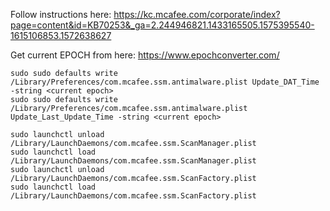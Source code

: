 Follow instructions here: https://kc.mcafee.com/corporate/index?page=content&id=KB70253&_ga=2.244946821.1433165505.1575395540-1615106853.1572638627

Get current EPOCH from here: https://www.epochconverter.com/

```
sudo sudo defaults write /Library/Preferences/com.mcafee.ssm.antimalware.plist Update_DAT_Time -string <current epoch>
sudo sudo defaults write /Library/Preferences/com.mcafee.ssm.antimalware.plist Update_Last_Update_Time -string <current epoch>

sudo launchctl unload /Library/LaunchDaemons/com.mcafee.ssm.ScanManager.plist
sudo launchctl load /Library/LaunchDaemons/com.mcafee.ssm.ScanManager.plist
sudo launchctl unload /Library/LaunchDaemons/com.mcafee.ssm.ScanFactory.plist
sudo launchctl load /Library/LaunchDaemons/com.mcafee.ssm.ScanFactory.plist
```
